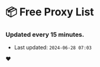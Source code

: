 # :package: Free Proxy List
### Updated every 15 minutes.

- Last updated: `2024-06-28 07:03`

:heart:
